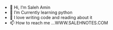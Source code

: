 - 👋 Hi, I’m Saleh Amin
- 👀 I’m Currently learning python
- 💞️ I love writing code and reading about it
- 📫 How to reach me ...WWW.SALEHNOTES.COM

<!---
thisissalehamin/thisissalehamin is a ✨ special ✨ repository because its `README.md` (this file) appears on your GitHub profile.
You can click the Preview link to take a look at your changes.
--->
